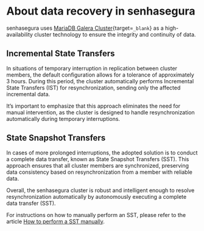 # About data recovery in senhasegura

senhasegura uses [MariaDB Galera Cluster](https://mariadb.com/kb/en/what-is-mariadb-galera-cluster/){target=`_blank`} as a high-availability cluster technology to ensure the integrity and continuity of data.

## Incremental State Transfers 
In situations of temporary interruption in replication between cluster members, the default configuration allows for a tolerance of approximately 3 hours. During this period, the cluster automatically performs Incremental State Transfers (IST) for resynchronization, sending only the affected incremental data. 

It’s important to emphasize that this approach eliminates the need for manual intervention, as the cluster is designed to handle resynchronization automatically during temporary interruptions.

## State Snapshot Transfers 
In cases of more prolonged interruptions, the adopted solution is to conduct a complete data transfer, known as State Snapshot Transfers (SST). This approach ensures that all cluster members are synchronized, preserving data consistency based on resynchronization from a member with reliable data.

Overall, the senhasegura cluster is robust and intelligent enough to resolve resynchronization automatically by autonomously executing a complete data transfer (SST).

For instructions on how to manually perform an SST, please refer to the article [How to perform a SST manually](/v3-33/docs/installation-how-to-perform-a-sst-manually).
